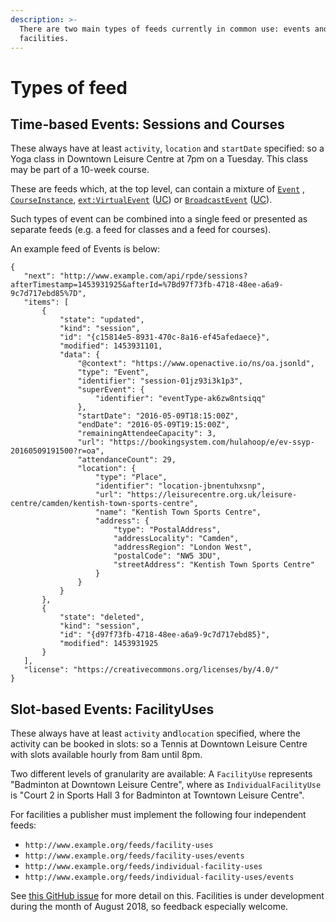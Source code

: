```yaml
---
description: >-
  There are two main types of feeds currently in common use: events and
  facilities.
---
```


# Types of feed

## Time-based Events: Sessions and Courses

These always have at least `activity`, `location` and `startDate` specified: so a Yoga class in Downtown Leisure Centre at 7pm on a Tuesday. This class may be part of a 10-week course.

These are feeds which, at the top level, can contain a mixture of [`Event`](https://developer.openactive.io/models/event) , [`CourseInstance`](https://schema.org/CourseInstance), [`ext:VirtualEvent`](https://github.com/openactive/modelling-opportunity-data/issues/71) \([UC](https://github.com/openactive/modelling-opportunity-data/issues/71)\) or [`BroadcastEvent`](https://schema.org/BroadcastEvent) \([UC](https://github.com/openactive/modelling-opportunity-data/issues/71)\).

Such types of event can be combined into a single feed or presented as separate feeds \(e.g. a feed for classes and a feed for courses\). 

An example feed of Events is below:

```text
{ 
   "next": "http://www.example.com/api/rpde/sessions?afterTimestamp=1453931925&afterId=%7Bd97f73fb-4718-48ee-a6a9-9c7d717ebd85%7D",
   "items": [
       {
           "state": "updated",
           "kind": "session",
           "id": "{c15814e5-8931-470c-8a16-ef45afedaece}",
           "modified": 1453931101,
           "data": {
               "@context": "https://www.openactive.io/ns/oa.jsonld",
               "type": "Event",
               "identifier": "session-01jz93i3k1p3",
               "superEvent": {
                   "identifier": "eventType-ak6zw8ntsiqq"
               },
               "startDate": "2016-05-09T18:15:00Z",
               "endDate": "2016-05-09T19:15:00Z",
               "remainingAttendeeCapacity": 3,
               "url": "https://bookingsystem.com/hulahoop/e/ev-ssyp-20160509191500?r=oa",
               "attendanceCount": 29,
               "location": {
                   "type": "Place",
                   "identifier": "location-jbnentuhxsnp",
                   "url": "https://leisurecentre.org.uk/leisure-centre/camden/kentish-town-sports-centre",
                   "name": "Kentish Town Sports Centre",
                   "address": {
                       "type": "PostalAddress",
                       "addressLocality": "Camden",
                       "addressRegion": "London West",
                       "postalCode": "NW5 3DU",
                       "streetAddress": "Kentish Town Sports Centre"
                   }
               }
           }
       },
       {
           "state": "deleted",
           "kind": "session",
           "id": "{d97f73fb-4718-48ee-a6a9-9c7d717ebd85}",
           "modified": 1453931925
       }
   ],
   "license": "https://creativecommons.org/licenses/by/4.0/"
}
```

## Slot-based Events: FacilityUses

These always have at least `activity` and`location` specified, where the activity can be booked in slots: so a Tennis at Downtown Leisure Centre with slots available hourly from 8am until 8pm. 

Two different levels of granularity are available: A `FacilityUse` represents "Badminton at Downtown Leisure Centre", where as `IndividualFacilityUse` is "Court 2 in Sports Hall 3 for Badminton at Towntown Leisure Centre".

For facilities a publisher must implement the following four independent feeds:

* `http://www.example.org/feeds/facility-uses`
* `http://www.example.org/feeds/facility-uses/events`
* `http://www.example.org/feeds/individual-facility-uses`
* `http://www.example.org/feeds/individual-facility-uses/events`

See [this GitHub issue](https://github.com/openactive/activation/issues/160) for more detail on this. Facilities is under development during the month of August 2018, so feedback especially welcome.

